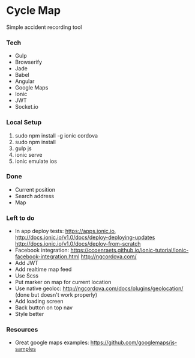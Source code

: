 # Cycle Map
Simple accident recording tool


### Tech
- Gulp
- Browserify
- Jade
- Babel
- Angular
- Google Maps
- Ionic
- JWT
- Socket.io


### Local Setup
1. sudo npm install -g ionic cordova
2. sudo npm install
3. gulp js
4. ionic serve
5. ionic emulate ios


### Done
- Current position
- Search address
- Map


### Left to do
- In app deploy tests: https://apps.ionic.io, http://docs.ionic.io/v1.0/docs/deploy-deploying-updates http://docs.ionic.io/v1.0/docs/deploy-from-scratch
- Facebook integration: https://ccoenraets.github.io/ionic-tutorial/ionic-facebook-integration.html http://ngcordova.com/
- Add JWT
- Add realtime map feed
- Use Scss
- Put marker on map for current location
- Use native geoloc: http://ngcordova.com/docs/plugins/geolocation/ (done but doesn't work properly)
- Add loading screen
- Back button on top nav
- Style better

### Resources
- Great google maps examples: https://github.com/googlemaps/js-samples